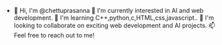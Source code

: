 - 👋 Hi, I'm @chettuprasanna
👀 I'm currently interested in AI and web development.
🌱 I'm learning C++,python,c,HTML,css,javascript..
💞️ I'm looking to collaborate on exciting web development and AI projects.
📫 Feel free to reach out to me!

<!---
chettuprasanna/chettuprasanna is a ✨ special ✨ repository because its `README.md` (this file) appears on your GitHub profile.
You can click the Preview link to take a look at your changes.
--->
